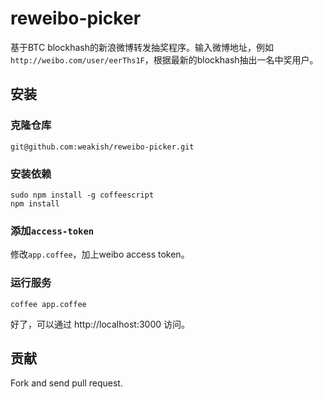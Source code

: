reweibo-picker
==============

基于BTC blockhash的新浪微博转发抽奖程序。输入微博地址，例如 `http://weibo.com/user/eerThs1F`，根据最新的blockhash抽出一名中奖用户。

## 安装

### 克隆仓库

```
git@github.com:weakish/reweibo-picker.git
```

### 安装依赖

```
sudo npm install -g coffeescript
npm install
```

### 添加`access-token`

修改`app.coffee`，加上weibo access token。

### 运行服务

```
coffee app.coffee
```

好了，可以通过 http://localhost:3000 访问。

## 贡献

Fork and send pull request.

